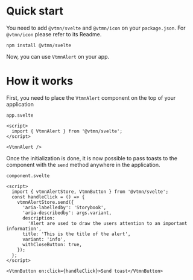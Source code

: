 # Quick start

You need to add `@vtmn/svelte` and `@vtmn/icon` on your `package.json`.
For `@vtmn/icon` please refer to its Readme.

```
npm install @vtmn/svelte
```

Now, you can use `VtmnAlert` on your app.

# How it works

First, you need to place the `VtmnAlert` component on the top of your application

`app.svelte`

```svelte
<script>
  import { VtmnAlert } from '@vtmn/svelte';
</script>

<VtmnAlert />
```

Once the initialization is done, it is now possible to pass toasts to the component with the `send` method anywhere in the application.

`component.svelte`

```svelte
<script>
  import { vtmnAlertStore, VtmnButton } from '@vtmn/svelte';
  const handleClick = () => {
    vtmnAlertStore.send({
      'aria-labelledby': 'Storybook',
      'aria-describedby': args.variant,
      description:
        'Alert are used to draw the users attention to an important information',
      title: 'This is the title of the alert',
      variant: 'info',
      withCloseButton: true,
    });
  };
</script>

<VtmnButton on:click={handleClick}>Send toast</VtmnButton>
```
